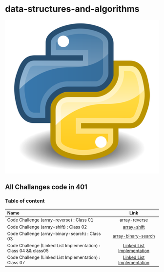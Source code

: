 # data-structures-and-algorithms

![img](array-reverse/Python.svg.png)

## All Challanges code in 401


### Table of content

| Name      | Link |
| :---        |    :----:   | 
| Code Challenge (array-reverse) : Class 01    | [array-reverse](array-reverse/README.md)      | 
| Code Challenge (array-shift) : Class 02    | [array-shift](array-shift/README.md)      | 
| Code Challenge (array-binary-search) : Class 03    | [array-binary-search](array-binary-search/README.md)      | 
| Code Challenge (Linked List Implementation) : Class 04 && class05   | [Linked List Implementation](Data-Structures/linked_list/README.md)      | 
| Code Challenge (Linked List Implementation) : Class 07   | [Linked List Implementation](Data-Structures/linked_list/README2.md)      | 
